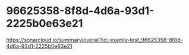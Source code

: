 # 96625358-8f8d-4d6a-93d1-2225b0e63e21
https://sonarcloud.io/summary/overall?id=examly-test_96625358-8f8d-4d6a-93d1-2225b0e63e21
